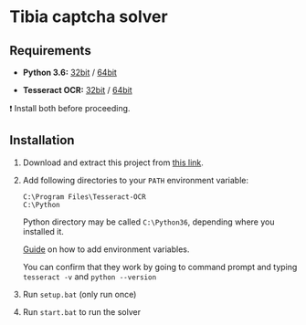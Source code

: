 # Tibia captcha solver

## Requirements

* **Python 3.6:** [32bit](https://www.python.org/ftp/python/3.6.8/python-3.6.8.exe) / [64bit](https://www.python.org/ftp/python/3.6.8/python-3.6.8-amd64.exe)

* **Tesseract OCR:** [32bit](https://digi.bib.uni-mannheim.de/tesseract/tesseract-ocr-w32-setup-v5.0.0-alpha.20191030.exe) / [64bit](https://digi.bib.uni-mannheim.de/tesseract/tesseract-ocr-w64-setup-v5.0.0-alpha.20191030.exe) 

❗️ Install both before proceeding.

## Installation

1. Download and extract this project from [this link](https://github.com/eioo/tibia-captcha-solver/archive/master.zip).

2. Add following directories to your `PATH` environment variable:

    ```
    C:\Program Files\Tesseract-OCR
    C:\Python
    ```
    
    Python directory may be called `C:\Python36`, depending where you installed it.

    [Guide](https://www.architectryan.com/2018/03/17/add-to-the-path-on-windows-10/) on how to add environment variables.

    You can confirm that they work by going to command prompt and typing `tesseract -v` and `python --version`

3. Run `setup.bat` (only run once)

4. Run `start.bat` to run the solver
